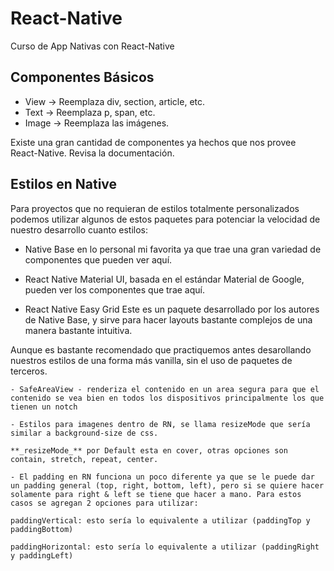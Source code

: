 # React-Native
Curso de App Nativas con React-Native


## Componentes Básicos

- View -> Reemplaza div, section, article, etc.
- Text -> Reemplaza p, span, etc.
- Image -> Reemplaza las imágenes.

Existe una gran cantidad de componentes ya hechos que nos provee React-Native.
Revisa la documentación.

## Estilos en Native

Para proyectos que no requieran de estilos totalmente personalizados podemos utilizar algunos de estos paquetes para potenciar la velocidad de nuestro desarrollo cuanto estilos:

  - Native Base en lo personal mi favorita ya que trae una gran variedad de componentes que pueden ver aquí.

  - React Native Material UI, basada en el estándar Material de Google, pueden ver los componentes que trae aquí.

  - React Native Easy Grid Este es un paquete desarrollado por los autores de Native Base, y sirve para hacer layouts bastante complejos de una manera bastante intuitiva.

Aunque es bastante recomendado que practiquemos antes desarollando nuestros estilos de una forma más vanilla, sin el uso de paquetes de terceros.

    - SafeAreaView - renderiza el contenido en un area segura para que el contenido se vea bien en todos los dispositivos principalmente los que tienen un notch

    - Estilos para imagenes dentro de RN, se llama resizeMode que sería similar a background-size de css.

    **_resizeMode_** por Default esta en cover, otras opciones son contain, stretch, repeat, center.

    - El padding en RN funciona un poco diferente ya que se le puede dar un padding general (top, right, bottom, left), pero si se quiere hacer solamente para right & left se tiene que hacer a mano. Para estos casos se agregan 2 opciones para utilizar:

    paddingVertical: esto sería lo equivalente a utilizar (paddingTop y paddingBottom)

    paddingHorizontal: esto sería lo equivalente a utilizar (paddingRight y paddingLeft)
